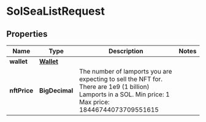 

# SolSeaListRequest


## Properties

Name | Type | Description | Notes
------------ | ------------- | ------------- | -------------
**wallet** | [**Wallet**](Wallet.md) |  | 
**nftPrice** | **BigDecimal** |  The number of lamports you are expecting to sell the NFT for.  There are 1e9 (1 billion) Lamports in a SOL.    Min price: 1   Max price: 18446744073709551615  | 



